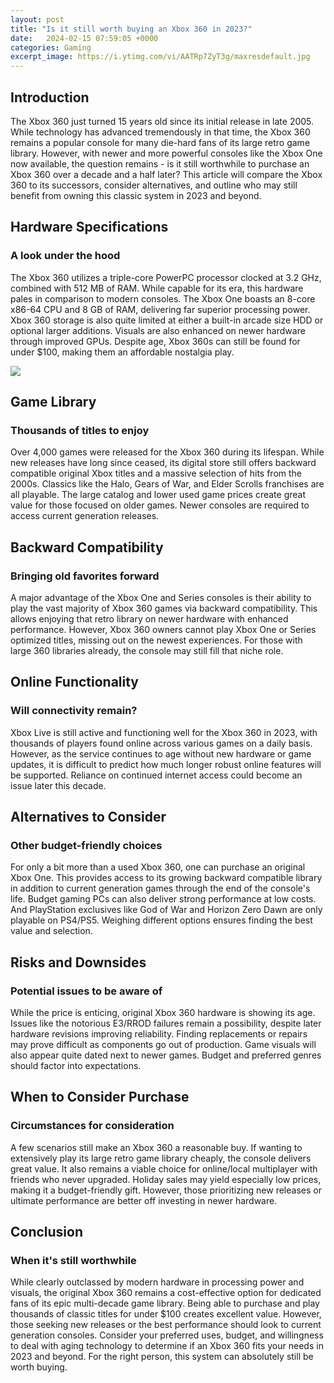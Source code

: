 ```yaml
---
layout: post
title: "Is it still worth buying an Xbox 360 in 2023?"
date:   2024-02-15 07:59:05 +0000
categories: Gaming
excerpt_image: https://i.ytimg.com/vi/AATRp7ZyT3g/maxresdefault.jpg
---
```


## Introduction 
The Xbox 360 just turned 15 years old since its initial release in late 2005. While technology has advanced tremendously in that time, the Xbox 360 remains a popular console for many die-hard fans of its large retro game library. However, with newer and more powerful consoles like the Xbox One now available, the question remains - is it still worthwhile to purchase an Xbox 360 over a decade and a half later? This article will compare the Xbox 360 to its successors, consider alternatives, and outline who may still benefit from owning this classic system in 2023 and beyond.
## Hardware Specifications 
### A look under the hood
The Xbox 360 utilizes a triple-core PowerPC processor clocked at 3.2 GHz, combined with 512 MB of RAM. While capable for its era, this hardware pales in comparison to modern consoles. The Xbox One boasts an 8-core x86-64 CPU and 8 GB of RAM, delivering far superior processing power. Xbox 360 storage is also quite limited at either a built-in arcade size HDD or optional larger additions. Visuals are also enhanced on newer hardware through improved GPUs. Despite age, Xbox 360s can still be found for under $100, making them an affordable nostalgia play. 

![](https://i.ytimg.com/vi/AATRp7ZyT3g/maxresdefault.jpg)
## Game Library
### Thousands of titles to enjoy  
Over 4,000 games were released for the Xbox 360 during its lifespan. While new releases have long since ceased, its digital store still offers backward compatible original Xbox titles and a massive selection of hits from the 2000s. Classics like the Halo, Gears of War, and Elder Scrolls franchises are all playable. The large catalog and lower used game prices create great value for those focused on older games. Newer consoles are required to access current generation releases.
## Backward Compatibility
### Bringing old favorites forward
A major advantage of the Xbox One and Series consoles is their ability to play the vast majority of Xbox 360 games via backward compatibility. This allows enjoying that retro library on newer hardware with enhanced performance. However, Xbox 360 owners cannot play Xbox One or Series optimized titles, missing out on the newest experiences. For those with large 360 libraries already, the console may still fill that niche role.
## Online Functionality  
### Will connectivity remain?
Xbox Live is still active and functioning well for the Xbox 360 in 2023, with thousands of players found online across various games on a daily basis. However, as the service continues to age without new hardware or game updates, it is difficult to predict how much longer robust online features will be supported. Reliance on continued internet access could become an issue later this decade.
## Alternatives to Consider
### Other budget-friendly choices  
For only a bit more than a used Xbox 360, one can purchase an original Xbox One. This provides access to its growing backward compatible library in addition to current generation games through the end of the console's life. Budget gaming PCs can also deliver strong performance at low costs. And PlayStation exclusives like God of War and Horizon Zero Dawn are only playable on PS4/PS5. Weighing different options ensures finding the best value and selection.
## Risks and Downsides
### Potential issues to be aware of
While the price is enticing, original Xbox 360 hardware is showing its age. Issues like the notorious E3/RROD failures remain a possibility, despite later hardware revisions improving reliability. Finding replacements or repairs may prove difficult as components go out of production. Game visuals will also appear quite dated next to newer games. Budget and preferred genres should factor into expectations. 
## When to Consider Purchase
### Circumstances for consideration
A few scenarios still make an Xbox 360 a reasonable buy. If wanting to extensively play its large retro game library cheaply, the console delivers great value. It also remains a viable choice for online/local multiplayer with friends who never upgraded. Holiday sales may yield especially low prices, making it a budget-friendly gift. However, those prioritizing new releases or ultimate performance are better off investing in newer hardware.
## Conclusion
### When it's still worthwhile
While clearly outclassed by modern hardware in processing power and visuals, the original Xbox 360 remains a cost-effective option for dedicated fans of its epic multi-decade game library. Being able to purchase and play thousands of classic titles for under $100 creates excellent value. However, those seeking new releases or the best performance should look to current generation consoles. Consider your preferred uses, budget, and willingness to deal with aging technology to determine if an Xbox 360 fits your needs in 2023 and beyond. For the right person, this system can absolutely still be worth buying.